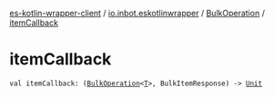 [es-kotlin-wrapper-client](../../index.md) / [io.inbot.eskotlinwrapper](../index.md) / [BulkOperation](index.md) / [itemCallback](./item-callback.md)

# itemCallback

`val itemCallback: (`[`BulkOperation`](index.md)`<`[`T`](index.md#T)`>, BulkItemResponse) -> `[`Unit`](https://kotlinlang.org/api/latest/jvm/stdlib/kotlin/-unit/index.html)